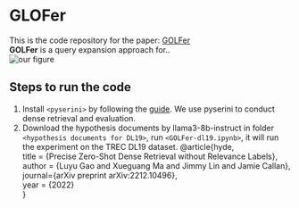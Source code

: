 # GLOFer
This is the code repository for the paper: [GOLFer](https://github.com/castorini/pyserini#-installation)  
**GOLFer** is a query expansion approach for..  
![our figure](https://www.baidu.com/img/bd_logo1.png)

## Steps to run the code
1. Install `<pyserini>` by following the [guide](https://github.com/castorini/pyserini#-installation). We use pyserini to conduct dense retrieval and evaluation.
2. Download the hypothesis documents by llama3-8b-instruct in folder `<hypothesis documents for DL19>`, run `<GOLFer-dl19.ipynb>`, it will run the experiment on the TREC DL19 dataset. 
@article{hyde,  
  title = {Precise Zero-Shot Dense Retrieval without Relevance Labels},  
  author = {Luyu Gao and Xueguang Ma and Jimmy Lin and Jamie Callan},  
  journal={arXiv preprint arXiv:2212.10496},  
  year = {2022}  
}
